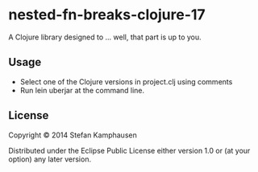 # nested-fn-breaks-clojure-17

A Clojure library designed to ... well, that part is up to you.

## Usage

* Select one of the Clojure versions in project.clj using comments
* Run lein uberjar at the command line.

## License

Copyright © 2014 Stefan Kamphausen

Distributed under the Eclipse Public License either version 1.0 or (at
your option) any later version.
